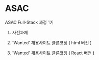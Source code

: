 # ASAC
ASAC Full-Stack 과정 1기

1. 사전과제

2. 'Wanted' 채용사이트 클론코딩 ( html 버전 )

3. 'Wanted' 채용사이트 클론코딩 ( React 버전 )

